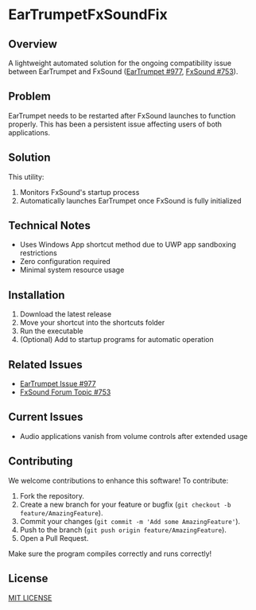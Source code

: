 # EarTrumpetFxSoundFix

## Overview
A lightweight automated solution for the ongoing compatibility issue between EarTrumpet and FxSound ([EarTrumpet #977](https://github.com/File-New-Project/EarTrumpet/issues/977), [FxSound #753](https://forum.fxsound.com/t/fxsound-incompatible-with-eartrumpet/753)).

## Problem
EarTrumpet needs to be restarted after FxSound launches to function properly. This has been a persistent issue affecting users of both applications.

## Solution
This utility:
1. Monitors FxSound's startup process
2. Automatically launches EarTrumpet once FxSound is fully initialized

## Technical Notes
- Uses Windows App shortcut method due to UWP app sandboxing restrictions
- Zero configuration required
- Minimal system resource usage

## Installation
1. Download the latest release
2. Move your shortcut into the shortcuts folder
3. Run the executable
4. (Optional) Add to startup programs for automatic operation

## Related Issues
- [EarTrumpet Issue #977](https://github.com/File-New-Project/EarTrumpet/issues/977)
- [FxSound Forum Topic #753](https://forum.fxsound.com/t/fxsound-incompatible-with-eartrumpet/753)

## Current Issues
- Audio applications vanish from volume controls after extended usage

## Contributing
We welcome contributions to enhance this software! To contribute:

1. Fork the repository.
2. Create a new branch for your feature or bugfix (`git checkout -b feature/AmazingFeature`).
3. Commit your changes (`git commit -m 'Add some AmazingFeature'`).
4. Push to the branch (`git push origin feature/AmazingFeature`).
5. Open a Pull Request.

Make sure the program compiles correctly and runs correctly!

## License
[MIT LICENSE](./LICENSE)
